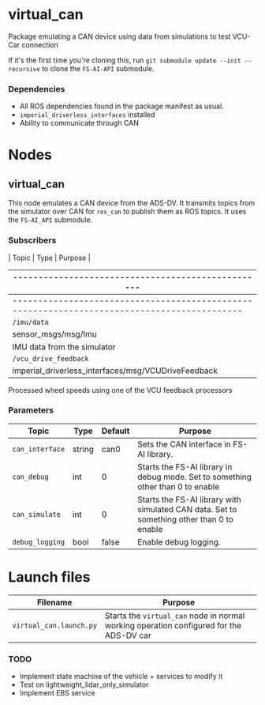 # virtual_can
Package emulating a CAN device using data from simulations to test VCU-Car connection

If it's the first time you're cloning this, run `git submodule update --init --recursive` to clone the `FS-AI-API` submodule.

### Dependencies

- All ROS dependencies found in the package manifest as usual.
- `imperial_driverless_interfaces` installed
- Ability to communicate through CAN

# Nodes

## virtual_can

This node emulates a CAN device from the ADS-DV. It transmits topics from the simulator over CAN for `ros_can` to publish them as ROS topics. It uses the `FS-AI_API` submodule.

### Subscribers

| Topic                      |
Type                                                |
Purpose                                                                                      |

|-------------------------------------------------- |
--------------------------------- |
-------------------------------------------------------------------------------------------- |
| `/imu/data`                |
sensor_msgs/msg/Imu                                 |
IMU data from the simulator                                                                                   |
| `/vcu_drive_feedback`      |
imperial_driverless_interfaces/msg/VCUDriveFeedback |
Processed wheel speeds using one of the VCU feedback processors

### Parameters

| Topic                       | Type   | Default | Purpose                                                                                    |
| --------------------------- | ------ | ------- | ------------------------------------------------------------------------------------------ |
| `can_interface`             | string | can0    | Sets the CAN interface in FS-AI library.                                                   |
| `can_debug`                 | int    | 0       | Starts the FS-AI library in debug mode. Set to something other than 0 to enable            |
| `can_simulate`              | int    | 0       | Starts the FS-AI library with simulated CAN data. Set to something other than 0 to enable  |
| `debug_logging`             | bool   | false   | Enable debug logging.                                                                      |

# Launch files

| Filename                 | Purpose                                                                             |
| ------------------- | ----------------------------------------------------------------------------------- |
| `virtual_can.launch.py` | Starts the `virtual_can` node in normal working operation configured for the ADS-DV car                 |

### TODO
- Implement state machine of the vehicle + services to modify it
- Test on lightweight_lidar_only_simulator
- Implement EBS service